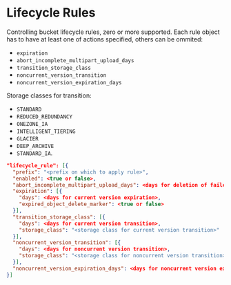 # Lifecycle Rules

Controlling bucket lifecycle rules, zero or more supported.
Each rule object has to have at least one of actions specified, others can be ommited:

- `expiration`
- `abort_incomplete_multipart_upload_days`
- `transition_storage_class`
- `noncurrent_version_transition`
- `noncurrent_version_expiration_days`

Storage classes for transition:

- `STANDARD`
- `REDUCED_REDUNDANCY`
- `ONEZONE_IA`
- `INTELLIGENT_TIERING`
- `GLACIER`
- `DEEP_ARCHIVE`
- `STANDARD_IA`.

<!-- markdownlint-disable line-length-->
```json
"lifecycle_rule": [{
  "prefix": "<prefix on which to apply rule>",
  "enabled": <true or false>,
  "abort_incomplete_multipart_upload_days": <days for deletion of failed multipart uploads, minimum 1>,
  "expiration": [{
    "days": <days for current version expiration>,
    "expired_object_delete_marker": <true or false>
  }],
  "transition_storage_class": [{
    "days": <days for current version transition>,
    "storage_class": "<storage class for current version transition>"
  }],
  "noncurrent_version_transition": [{
    "days": <days for noncurrent version transition>,
    "storage_class": "<storage class for noncurrent version transition>"
  }],
  "noncurrent_version_expiration_days": <days for noncurrent version expiration>
}]
```
